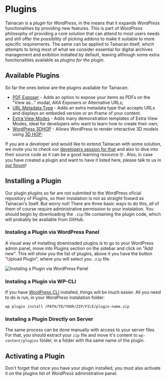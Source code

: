 # Plugins

Tainacan is a _plugin_ for _WordPress_, in the means that it expands _WordPress_ functionalities by providing new features. This is part of _WordPress_ philosophy of providing a core solution that can attend to most users needs and still offer the possibility of picking addons to make it suitable to more specific requirements. The same can be applied to Tainacan itself, which attempts to bring most of what we consider essential for digital archives management and exibition installed by default, leaving although some extra functionalities available as _plugins for the plugin_.

## Available Plugins

So far the ones below are the plugins available for Tainacan:

- [PDF Exposer](/plugin-pdf-exposer) - Adds an option to expose your items as PDFs on the "View as..." modal, AKA Exposers or Alternative URLs;
- [URL Metadata Type](/plugin-metadata-type-url) - Adds an extra metadata type that accepts URLs and displays an embeded version or an iframe of your content.
- [Extra View Modes](/plugin-extra-view-modes) - Adds many demonstration templates of Extra View Modes, ideal for developers who want to learn how to create their own;
- [WordPress 3DHOP](/plugin-3d-hop) - Allows WordPress to render interactive 3D models using [3D HOP](http://3dhop.net/);

If you are a developer and would like to extend Tainacan with some solution, we invite you to check our [developers session for that](/dev/#plugin-development-or-extension) and also to dive into their source code as it can be a good learning resource 🤓 . Also, in case you have created a plugin and want to have it listed here, please talk to us in [our forum](https://tainacan.discourse.group)!

## Installing a Plugin

Our plugin plugins so far are not submited to the WordPress oficial repository of Plugins, so their instalation is not as straight foward as Tainacan's itself. But worry not! There are three basic ways to do this, all of them of course require administrative permission to your instalation. You should begin by downloading the `.zip` file containing the plugin code, which will probably be available from GitHub.

### Instaling a Plugin via WordPress Panel

A visual way of installing downloaded plugins is to go to your WordPress admin panel, move into Plugins section on the sidebar and click on "Add new". This will show you the list of plugins, above it you have the button "Upload Plugin", where you will select you `.zip` file.

![Instaling a Plugin via WordPress Panel](/_assets/images/plugins_1.png)

### Instaling a Plugin via WP-CLI

If you have [WordPress CLI](https://wp-cli.org/#installing) installed, things will be much easier. All you need to do is run, in your _WordPress_ instalation folder:

```
wp plugin install /PATH/TO/YOUR/ZIP/FILE/plugin-name.zip
```

### Instaling a Plugin Directly on Server

The same process can be done manually with access to your server files. For that, you should extract your `zip` file and move it's content to `wp-content/plugins` folder, in a folder with tha same name of the plugin.

## Activating a Plugin

Don't forget that once you have your plugin installed, you must also activate it on the plugins list of _WordPress_ administrative panel.
